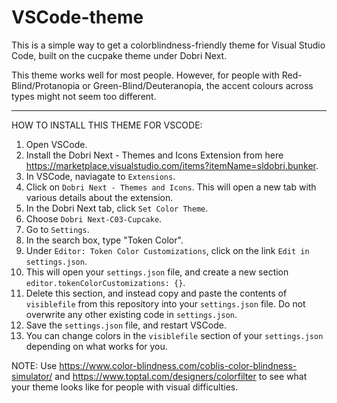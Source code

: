 # VSCode-theme
This is a simple way to get a colorblindness-friendly theme for Visual Studio Code, built on the cucpake theme under Dobri Next.

This theme works well for most people. However, for people with Red-Blind/Protanopia or Green-Blind/Deuteranopia, the accent colours across types might not seem too different.

--------------------

HOW TO INSTALL THIS THEME FOR VSCODE:
1. Open VSCode.
2. Install the Dobri Next - Themes and Icons Extension from here https://marketplace.visualstudio.com/items?itemName=sldobri.bunker.
3. In VSCode, naviagate to `Extensions`.
4. Click on `Dobri Next - Themes and Icons`. This will open a new tab with various details about the extension.
5. In the Dobri Next tab, click `Set Color Theme`.
6. Choose `Dobri Next-C03-Cupcake`.
7. Go to `Settings`.
8. In the search box, type "Token Color".
9. Under `Editor: Token Color Customizations`, click on the link `Edit in settings.json`.
10. This will open your `settings.json` file, and create a new section `editor.tokenColorCustomizations: {}`.
11. Delete this section, and instead copy and paste the contents of `visiblefile` from this repository into your `settings.json` file. Do not overwrite any other existing code in `settings.json`.
12. Save the `settings.json` file, and restart VSCode.
13. You can change colors in the `visiblefile` section of your `settings.json` depending on what works for you. 

NOTE: Use https://www.color-blindness.com/coblis-color-blindness-simulator/ and https://www.toptal.com/designers/colorfilter to see what your theme looks like for people with visual difficulties.
